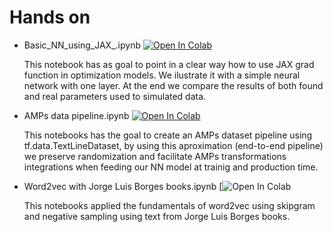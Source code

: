 # Hands on
* Basic_NN_using_JAX_.ipynb  [![Open In Colab](https://colab.research.google.com/assets/colab-badge.svg)](https://colab.research.google.com/drive/1Q2Bo6OSkGJr5gVAhI6zjgQ-KJO8xgPhG)

   This notebook has as goal to point in a clear way how to use JAX grad function in optimization models. We ilustrate it with a simple neural network with one layer. At the end we compare the results of both found and real parameters used to simulated data.
   
* AMPs data pipeline.ipynb [![Open In Colab](https://colab.research.google.com/assets/colab-badge.svg)](https://colab.research.google.com/drive/1ZYlnVmaA9Gs1DbSeO_r9-pKJE3Pf3_xS#scrollTo=BP4gHy15foOy)
   
   This notebooks has the goal to create an AMPs dataset pipeline using tf.data.TextLineDataset, by using this aproximation (end-to-end pipeline) we preserve randomization and facilitate AMPs transformations integrations when feeding our NN model at trainig and production time.
   
* Word2vec with Jorge Luis Borges books.ipynb [![Open In Colab](https://colab.research.google.com/drive/1bQBaUdT_NQCzNMMmJ3OMjSvaAj4X9eDs?authuser=1#scrollTo=1mw1EsdKzRQZ)
   
   This notebooks applied the fundamentals of word2vec using skipgram and negative sampling using text from Jorge Luis Borges books.
